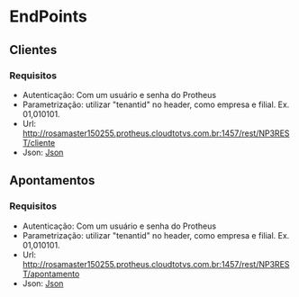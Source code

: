 # EndPoints

## Clientes

### Requisitos

- Autenticação: Com um usuário e senha do Protheus
- Parametrização: utilizar "tenantid" no header, como empresa e filial. Ex. 01,010101.
- Url: http://rosamaster150255.protheus.cloudtotvs.com.br:1457/rest/NP3REST/cliente
- Json: [Json](https://github.com/phrnpnp3/rosamaster/blob/JLS/RosaMaster/Docs/Miscelanea/Json/clientes.json)

## Apontamentos

### Requisitos

- Autenticação: Com um usuário e senha do Protheus
- Parametrização: utilizar "tenantid" no header, como empresa e filial. Ex. 01,010101.
- Url: http://rosamaster150255.protheus.cloudtotvs.com.br:1457/rest/NP3REST/apontamento
- Json: [Json](https://github.com/phrnpnp3/rosamaster/blob/JLS/RosaMaster/Docs/Miscelanea/Json/apontamento.json)